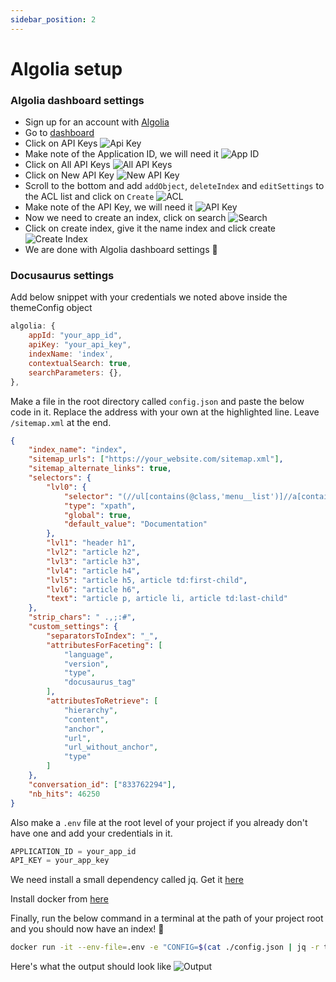 ```yaml
---
sidebar_position: 2
---
```


# Algolia setup

### Algolia dashboard settings

-   Sign up for an account with [Algolia](https://www.algolia.com/users/sign_up)
-   Go to [dashboard](https://www.algolia.com/dashboard)
-   Click on API Keys ![Api Key](./img/apiKey.png)
-   Make note of the Application ID, we will need it ![App ID](./img/appId.png)
-   Click on All API Keys ![All API Keys](./img/allApiKeys.png)
-   Click on New API Key ![New API Key](./img/newApiKey.png)
-   Scroll to the bottom and add `addObject`, `deleteIndex` and `editSettings` to the ACL list
    and click on `Create` ![ACL](./img/acl.png)
-   Make note of the API Key, we will need it ![API Key](./img/apiKeyACL.png)
-   Now we need to create an index, click on search ![Search](./img/search.png)
-   Click on create index, give it the name index and click create ![Create Index](./img/createIndex.png)
-   We are done with Algolia dashboard settings 🎉️

### Docusaurus settings

Add below snippet with your credentials we noted above inside the themeConfig object

```js title=./docusaurus.config.js
algolia: {
    appId: "your_app_id",
    apiKey: "your_api_key",
    indexName: 'index',
    contextualSearch: true,
    searchParameters: {},
},
```

Make a file in the root directory called `config.json` and paste the below code in it. Replace the address with your own at the highlighted line. Leave `/sitemap.xml` at the end.

```json {3}
{
    "index_name": "index",
    "sitemap_urls": ["https://your_website.com/sitemap.xml"],
    "sitemap_alternate_links": true,
    "selectors": {
        "lvl0": {
            "selector": "(//ul[contains(@class,'menu__list')]//a[contains(@class, 'menu__link menu__link--sublist menu__link--active')]/text() | //nav[contains(@class, 'navbar')]//a[contains(@class, 'navbar__link--active')]/text())[last()]",
            "type": "xpath",
            "global": true,
            "default_value": "Documentation"
        },
        "lvl1": "header h1",
        "lvl2": "article h2",
        "lvl3": "article h3",
        "lvl4": "article h4",
        "lvl5": "article h5, article td:first-child",
        "lvl6": "article h6",
        "text": "article p, article li, article td:last-child"
    },
    "strip_chars": " .,;:#",
    "custom_settings": {
        "separatorsToIndex": "_",
        "attributesForFaceting": [
            "language",
            "version",
            "type",
            "docusaurus_tag"
        ],
        "attributesToRetrieve": [
            "hierarchy",
            "content",
            "anchor",
            "url",
            "url_without_anchor",
            "type"
        ]
    },
    "conversation_id": ["833762294"],
    "nb_hits": 46250
}
```

Also make a `.env` file at the root level of your project if you already don't have one and add your credentials in it.

```js title=./.env
APPLICATION_ID = your_app_id
API_KEY = your_app_key
```

We need install a small dependency called jq. Get it [here](https://stedolan.github.io/jq/download/)

Install docker from [here](https://www.docker.com/)

Finally, run the below command in a terminal at the path of your project root and you should now have an index! 🎉️

```bash
docker run -it --env-file=.env -e "CONFIG=$(cat ./config.json | jq -r tostring)" algolia/docsearch-scraper
```

Here's what the output should look like ![Output](./img/dockerResults.png)

